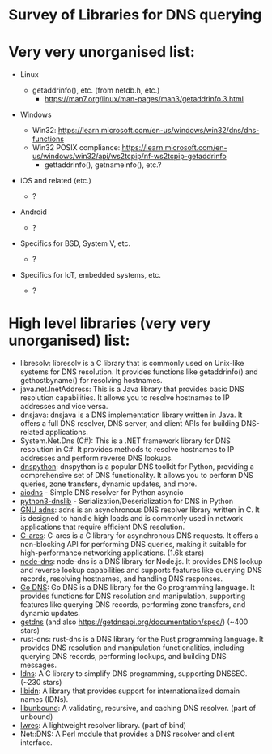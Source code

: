 # Survey of Libraries for DNS querying



# Very very unorganised list:

* Linux
  - getaddrinfo(), etc. (from netdb.h, etc.)
    * https://man7.org/linux/man-pages/man3/getaddrinfo.3.html


* Windows
  - Win32: https://learn.microsoft.com/en-us/windows/win32/dns/dns-functions
  - Win32 POSIX compliance: https://learn.microsoft.com/en-us/windows/win32/api/ws2tcpip/nf-ws2tcpip-getaddrinfo
    * gettaddrinfo(), getnameinfo(), etc.?

* iOS and related (etc.)
  - ?

* Android
  - ?

* Specifics for BSD, System V, etc.
  - ?

* Specifics for IoT, embedded systems, etc.
  - ?

# High level libraries (very very unorganised) list:
  - libresolv: libresolv is a C library that is commonly used on Unix-like systems for DNS resolution. It provides functions like getaddrinfo() and gethostbyname() for resolving hostnames.
  - java.net.InetAddress: This is a Java library that provides basic DNS resolution capabilities. It allows you to resolve hostnames to IP addresses and vice versa.
  - dnsjava: dnsjava is a DNS implementation library written in Java. It offers a full DNS resolver, DNS server, and client APIs for building DNS-related applications.
  - System.Net.Dns (C#): This is a .NET framework library for DNS resolution in C#. It provides methods to resolve hostnames to IP addresses and perform reverse DNS lookups.
  - [dnspython](https://github.com/rthalley/dnspython): dnspython is a popular DNS toolkit for Python, providing a comprehensive set of DNS functionality. It allows you to perform DNS queries, zone transfers, dynamic updates, and more.
  - [aiodns](https://github.com/saghul/aiodns) -  Simple DNS resolver for Python asyncio
  - [python3-dnslib](https://github.com/paulc/dnslib) - Serialization/Deserialization for DNS in Python
  - [GNU adns](https://www.chiark.greenend.org.uk/ucgi/~ianmdlvl/git/adns.git/): adns is an asynchronous DNS resolver library written in C. It is designed to handle high loads and is commonly used in network applications that require efficient DNS resolution.
  - [C-ares](https://c-ares.org/): C-ares is a C library for asynchronous DNS requests. It offers a non-blocking API for performing DNS queries, making it suitable for high-performance networking applications. (1.6k stars)
  - [node-dns](https://nodejs.org/api/dns.html): node-dns is a DNS library for Node.js. It provides DNS lookup and reverse lookup capabilities and supports features like querying DNS records, resolving hostnames, and handling DNS responses.
  - [Go DNS](https://github.com/miekg/dns): Go DNS is a DNS library for the Go programming language. It provides functions for DNS resolution and manipulation, supporting features like querying DNS records, performing zone transfers, and dynamic updates.
  - [getdns](https://getdnsapi.net) (and also https://getdnsapi.org/documentation/spec/) (~400 stars)
  - rust-dns: rust-dns is a DNS library for the Rust programming language. It provides DNS resolution and manipulation functionalities, including querying DNS records, performing lookups, and building DNS messages.
  - [ldns](https://www.nlnetlabs.nl/projects/ldns/about/): A C library to simplify DNS programming, supporting DNSSEC. (~230 stars)
  - [libidn](https://www.gnu.org/software/libidn/): A library that provides support for internationalized domain names (IDNs).
  - [libunbound](https://github.com/NLnetLabs/unbound/blob/master/libunbound): A validating, recursive, and caching DNS resolver. (part of unbound)
  - [lwres](https://github.com/pspacek/bind/blob/master/doc/design/lwres): A lightweight resolver library. (part of bind)
  - Net::DNS: A Perl module that provides a DNS resolver and client interface.
